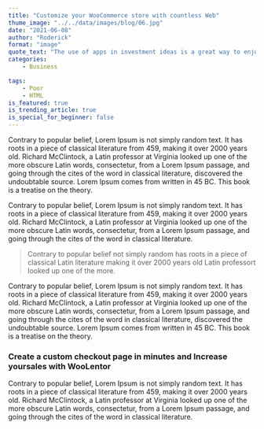 ```yaml
---
title: "Customize your WooCommerce store with countless Web"
thume_image: "../../data/images/blog/06.jpg"
date: "2021-06-08"
author: "Roderick"
format: "image"
quote_text: "The use of apps in investment ideas is a great way to enjoy the convenience."
categories:
    - Business

tags:
    - Poor
    - HTML
is_featured: true
is_trending_article: true
is_special_for_beginner: false
---
```


Contrary to popular belief, Lorem Ipsum is not simply random text. It has roots in a piece of classical literature from 459, making it over 2000 years old. Richard McClintock, a Latin professor at Virginia looked up one of the more obscure Latin words, consectetur, from a Lorem Ipsum passage, and going through the cites of the word in classical literature, discovered the undoubtable source. Lorem Ipsum comes from written in 45 BC. This book is a treatise on the theory.

Contrary to popular belief, Lorem Ipsum is not simply random text. It has roots in a piece of classical literature from 459, making it over 2000 years old. Richard McClintock, a Latin professor at Virginia looked up one of the more obscure Latin words, consectetur, from a Lorem Ipsum passage, and going through the cites of the word in classical literature.

> Contrary to popular belief not simply random has roots in a piece of classical Latin literature making it over 2000 years old Latin professort looked up one of the more.

Contrary to popular belief, Lorem Ipsum is not simply random text. It has roots in a piece of classical literature from 459, making it over 2000 years old. Richard McClintock, a Latin professor at Virginia looked up one of the more obscure Latin words, consectetur, from a Lorem Ipsum passage, and going through the cites of the word in classical literature, discovered the undoubtable source. Lorem Ipsum comes from written in 45 BC. This book is a treatise on the theory.

### Create a custom checkout page in minutes and Increase yoursales with WooLentor

Contrary to popular belief, Lorem Ipsum is not simply random text. It has roots in a piece of classical literature from 459, making it over 2000 years old. Richard McClintock, a Latin professor at Virginia looked up one of the more obscure Latin words, consectetur, from a Lorem Ipsum passage, and going through the cites of the word in classical literature.
